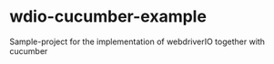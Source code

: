 # wdio-cucumber-example
Sample-project for the implementation of webdriverIO together with cucumber
